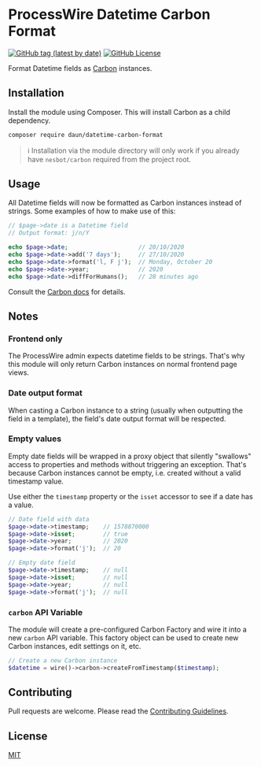# ProcessWire Datetime Carbon Format

[![GitHub tag (latest by date)](https://img.shields.io/github/v/tag/daun/processwire-datetime-carbon-format?color=97aab4&label=version)](https://github.com/daun/processwire-datetime-carbon-format/releases)
[![GitHub License](https://img.shields.io/github/license/daun/processwire-datetime-carbon-format?color=97aab4)](./LICENSE)

Format Datetime fields as [Carbon](https://carbon.nesbot.com/) instances.

## Installation

Install the module using Composer. This will install Carbon as a child dependency.

```bash
composer require daun/datetime-carbon-format
```

> ℹ️ Installation via the module directory will only work if you already have `nesbot/carbon` required from the project root.

## Usage

All Datetime fields will now be formatted as Carbon instances instead of strings. Some examples of how to make use of this:

```php
// $page->date is a Datetime field
// Output format: j/n/Y

echo $page->date;                    // 20/10/2020
echo $page->date->add('7 days');     // 27/10/2020
echo $page->date->format('l, F j');  // Monday, October 20
echo $page->date->year;              // 2020
echo $page->date->diffForHumans();   // 28 minutes ago
```

Consult the [Carbon docs](https://carbon.nesbot.com/docs/) for details.

## Notes

### Frontend only

The ProcessWire admin expects datetime fields to be strings. That's why this module will only return Carbon instances on normal frontend page views.

### Date output format

When casting a Carbon instance to a string (usually when outputting the field in a template), the field's date output format will be respected.

### Empty values

Empty date fields will be wrapped in a proxy object that silently "swallows" access to properties and methods without triggering an exception. That's because Carbon instances cannot be empty, i.e. created without a valid timestamp value.

Use either the `timestamp` property or the `isset` accessor to see if a date has a value.

```php
// Date field with data
$page->date->timestamp;    // 1578870000
$page->date->isset;        // true
$page->date->year;         // 2020
$page->date->format('j');  // 20

// Empty date field
$page->date->timestamp;    // null
$page->date->isset;        // null
$page->date->year;         // null
$page->date->format('j');  // null
```

### `carbon` API Variable

The module will create a pre-configured Carbon Factory and wire it into a new `carbon` API variable. This factory object can be used to create new Carbon instances, edit settings on it, etc.

```php
// Create a new Carbon instance
$datetime = wire()->carbon->createFromTimestamp($timestamp);
```

## Contributing

Pull requests are welcome. Please read the [Contributing Guidelines](./CONTRIBUTING.md).

## License

[MIT](./LICENSE)

